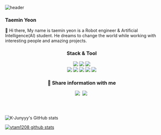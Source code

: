 ![header](https://capsule-render.vercel.app/api?type=waving&color=auto&height=250&section=header&text=Yeon%20&fontSize=90&animation=fadeIn&fontAlignY=30&desc=Thank%20you%20for%20visiting%20my%20Github!&descAlignY=53&descAlign=52)

### Taemin Yeon
:wave: Hi there, My name is taemin yeon is a Robot engineer & Artificial Intelligence(AI) student. He dreams to change the world while working with interesting people and amazing projects. 

<h3 align="center"> Stack & Tool</h3>

<p align="center">
<img src="https://img.shields.io/badge/ROS-black?style=flat-square&logo=ROS&logoColor=white"/>
<img src="https://img.shields.io/badge/Linux-yellow?style=flat-square&logo=Linux&logoColor=white"/>
<img src="https://img.shields.io/badge/Ubuntu-red?style=flat-square&logo=Ubuntu&logoColor=white"/>
<br>
<img src="https://img.shields.io/badge/C++-green?style=flat-square&logo=C++&logoColor=white"/>
<img src="https://img.shields.io/badge/C-green?style=flat-square&logo=C&logoColor=white"/>
<img src="https://img.shields.io/badge/Python-blue?style=flat-square&logo=Python&logoColor=white"/>
<img src="https://img.shields.io/badge/Jupyter-orange?style=flat-square&logo=Jupyter&logoColor=white"/>
<img src="https://img.shields.io/badge/VIM-green?style=flat-square&logo=Vim&logoColor=white"/>
</p>

<h3 align="center"> 🌱  Share information with me  </h3>

<p align="center">
<a href="https://yeonblog.tistory.com/"><img src= "https://img.shields.io/badge/-My blog%20-orange?logo=Internet Explorer?logoColor=orange"></a>&nbsp
<a href="https://yeonblog.tistory.com/3"><img src= "https://img.shields.io/badge/-About me%20-white?logo=Internet Explorer?logoColor=orange"></a>&nbsp  
</p>

<br>
<br>

![K-Junyyy's GitHub stats](https://github-readme-stats.vercel.app/api?username=ytam1208&show_icons=true&theme=radical)

[![ytam1208 github stats](https://github-readme-stats.vercel.app/api/top-langs/?username=ytam1208&show_icons=true&hide_border=true&title_color=004386&icon_color=004386&layout=compact)](https://github.com/ytam1208)



<br>
